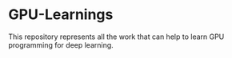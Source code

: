 # GPU-Learnings
This repository represents all the work that can help to learn GPU programming for deep learning. 
